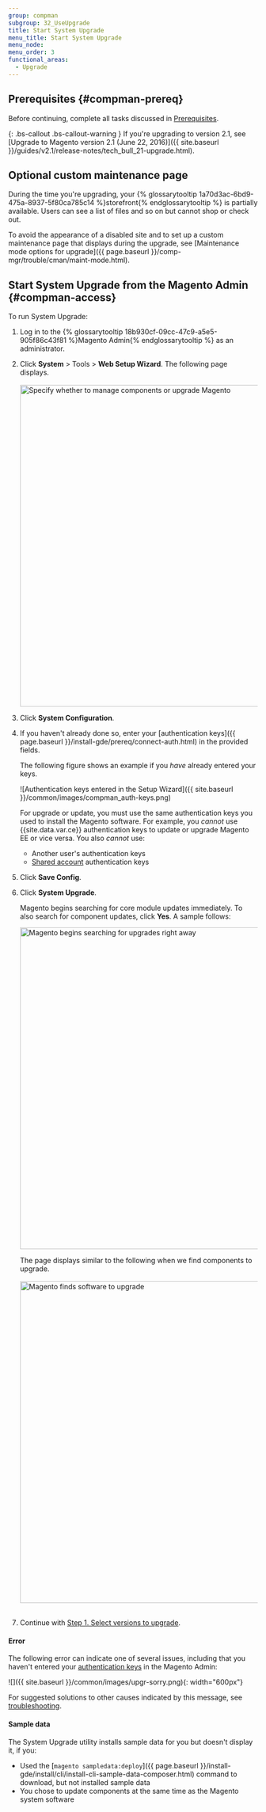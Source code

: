 ```yaml
---
group: compman
subgroup: 32_UseUpgrade
title: Start System Upgrade
menu_title: Start System Upgrade
menu_node:
menu_order: 3
functional_areas:
  - Upgrade
---
```


## Prerequisites   {#compman-prereq}

Before continuing, complete all tasks discussed in <a href="{{ page.baseurl }}/comp-mgr/prereq/prereq_compman.html">Prerequisites</a>.

{: .bs-callout .bs-callout-warning }
If you're upgrading to version 2.1, see [Upgrade to Magento version 2.1 (June 22, 2016)]({{ site.baseurl }}/guides/v2.1/release-notes/tech_bull_21-upgrade.html).

## Optional custom maintenance page

During the time you're upgrading, your {% glossarytooltip 1a70d3ac-6bd9-475a-8937-5f80ca785c14 %}storefront{% endglossarytooltip %} is partially available. Users can see a list of files and so on but cannot shop or check out.

To avoid the appearance of a disabled site and to set up a custom maintenance page that displays during the upgrade, see [Maintenance mode options for upgrade]({{ page.baseurl }}/comp-mgr/trouble/cman/maint-mode.html).

## Start System Upgrade from the Magento Admin   {#compman-access}

To run System Upgrade:

1.	Log in to the {% glossarytooltip 18b930cf-09cc-47c9-a5e5-905f86c43f81 %}Magento Admin{% endglossarytooltip %} as an administrator.
2.	Click **System** > Tools > **Web Setup Wizard**.
	The following page displays.<br><br>
	<img src="{{ site.baseurl }}/common/images/cman_upgr_initial.png" width="650px" alt="Specify whether to manage components or upgrade Magento">
3.	Click **System Configuration**.
4.	If you haven't already done so, enter your [authentication keys]({{ page.baseurl }}/install-gde/prereq/connect-auth.html) in the provided fields.

	The following figure shows an example if you *have* already entered your keys.

	![Authentication keys entered in the Setup Wizard]({{ site.baseurl }}/common/images/compman_auth-keys.png)

	<div class="bs-callout bs-callout-warning">
    	<p>For upgrade or update, you must use the same authentication keys you used to install the Magento software. For example, you <em>cannot</em> use {{site.data.var.ce}} authentication keys to update or upgrade Magento EE or vice versa. You also <em>cannot</em> use:</p>
    	<ul><li>Another user's authentication keys</li>
    	<li><a href="http://docs.magento.com/m2/ce/user_guide/magento/magento-account-share.html" target="_blank">Shared account</a> authentication keys</li></ul>   
	</div>
5.	Click **Save Config**.
3.	Click **System Upgrade**.

	Magento begins searching for core module updates immediately. To also search for component updates, click **Yes**. A sample follows:

	<img src="{{ site.baseurl }}/common/images/upgr_initial-pg.png" width="650px" alt="Magento begins searching for upgrades right away">

	The page displays similar to the following when we find components to upgrade.<br><br>
	<img src="{{ site.baseurl }}/common/images/upgr_stuff-2-upgrade.png" width="650px" alt="Magento finds software to upgrade"><br><br>
4. 	Continue with <a href="{{ page.baseurl }}/comp-mgr/upgrader/upgrade-main-pg.html">Step 1. Select versions to upgrade</a>.

#### Error

The following error can indicate one of several issues, including that you haven't entered your <a href="{{ page.baseurl }}/comp-mgr/prereq/prereq_auth-token.html">authentication keys</a> in the Magento Admin:

![]({{ site.baseurl }}/common/images/upgr-sorry.png){: width="600px"}

For suggested solutions to other causes indicated by this message, see <a href="{{ page.baseurl }}/comp-mgr/trouble/cman/were-sorry.html">troubleshooting</a>.

#### Sample data

The System Upgrade utility installs sample data for you but doesn't display it, if you:

*	Used the [`magento sampledata:deploy`]({{ page.baseurl }}/install-gde/install/cli/install-cli-sample-data-composer.html) command to download, but not installed sample data
*	You chose to update components at the same time as the Magento system software

